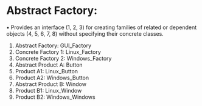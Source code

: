 # Abstract Factory:


•	Provides an interface (1, 2, 3) for creating families of related or dependent objects (4, 5, 6, 7, 8) without specifying their concrete classes.
1.	Abstract Factory: GUI_Factory
2.	Concrete Factory 1: Linux_Factory
3.	Concrete Factory 2: Windows_Factory
4.	Abstract Product A: Button
5.	Product A1: Linux_Button
6.	Product A2: Windows_Button
7.	Abstract Product B: Window
8.	Product B1: Linux_Window
9.	Product B2: Windows_Windows

